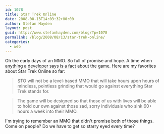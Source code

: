 ```yaml
---
id: 1078
title: Star Trek Online
date: 2008-08-13T14:03:32+00:00
author: Stefan Hayden
layout: post
guid: http://www.stefanhayden.com/blog/?p=1078
permalink: /blog/2008/08/13/star-trek-online/
categories:
  - web
---
```

Oh the early days of an MMO. So full of promise and hope. A time when <a href="http://www.bingegamer.net/index.php/2008/star-trek-online-details/">anything a developer says is a fact</a> about the game. Here are my favorites about Star Trek Online so far:

<blockquote>STO will not be a level-based MMO that will take hours upon hours of mindless, pointless grinding that would go against everything Star Trek stands for. </blockquote>

<blockquote>The game will be designed so that those of us with lives will be able to hold our own against those sad, sorry individuals who sink 60+ hours a week into their MMO.</blockquote>

I'm trying to remember an MMO that didn't promise both of those things. Come on people? Do we have to get so starry eyed every time?